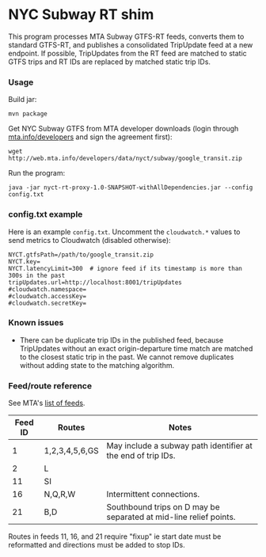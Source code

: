 # NYC Subway RT shim

This program processes MTA Subway GTFS-RT feeds, converts them to standard GTFS-RT, and publishes a consolidated
TripUpdate feed at a new endpoint. If possible, TripUpdates from the RT feed are matched to static GTFS trips and 
RT IDs are replaced by matched static trip IDs.

### Usage

Build jar:

    mvn package

Get NYC Subway GTFS from MTA developer downloads (login through [mta.info/developers](http://web.mta.info/developers) 
and sign the agreement first):

    wget http://web.mta.info/developers/data/nyct/subway/google_transit.zip

Run the program:

    java -jar nyct-rt-proxy-1.0-SNAPSHOT-withAllDependencies.jar --config config.txt

### config.txt example

Here is an example `config.txt`. Uncomment the `cloudwatch.*` values to send metrics to Cloudwatch (disabled otherwise):

    NYCT.gtfsPath=/path/to/google_transit.zip
    NYCT.key=
    NYCT.latencyLimit=300  # ignore feed if its timestamp is more than 300s in the past
    tripUpdates.url=http://localhost:8001/tripUpdates
    #cloudwatch.namespace=
    #cloudwatch.accessKey=
    #cloudwatch.secretKey=

### Known issues

- There can be duplicate trip IDs in the published feed, because TripUpdates without an exact origin-departure time match are matched
to the closest static trip in the past. We cannot remove duplicates without adding state to the matching algorithm.

### Feed/route reference

See MTA's [list of feeds](http://datamine.mta.info/list-of-feeds).

|Feed ID|Routes|Notes|
|-------|------|-----|
|1|1,2,3,4,5,6,GS|May include a subway path identifier at the end of trip IDs.|
|2|L||
|11|SI||
|16|N,Q,R,W|Intermittent connections.|
|21|B,D|Southbound trips on D may be separated at mid-line relief points.|

Routes in feeds 11, 16, and 21 require "fixup" ie start date must be reformatted and directions must be added to stop IDs.
